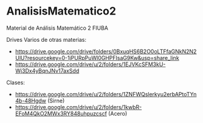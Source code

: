 # AnalisisMatematico2
Material de Análisis Matemático 2 FIUBA

Drives Varios de otras materias:
* https://drive.google.com/drive/folders/0BxuqHS6B2O0oLTFfaGNkN2N2UlU?resourcekey=0-1jPURpPuWl0GHPFIsaG9Kw&usp=share_link
* https://drive.google.com/drive/u/2/folders/1EJVKcSFM3kU-Wj3Dx4yBqnJNv17axSdd

Clases:
* https://drive.google.com/drive/u/2/folders/1ZNFWQslerkyu2erbAPtoTYn4b-48Hgdw (Sirne)
* https://drive.google.com/drive/u/2/folders/1kwbR-EFoM4QkO2MWx3RY848uhpuzcscf (Acero)
